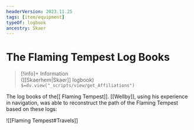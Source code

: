 ```yaml
---
headerVersion: 2023.11.25
tags: [item/equipment]
typeOf: logbook
ancestry: Skaer
---
```

# The Flaming Tempest Log Books
>[!info]+ Information  
> ([[Skaerhem|Skaer]] logbook)  
> `$=dv.view("_scripts/view/get_Affiliations")`

The log books of the[[ Flaming Tempest]]. [[Wellby]], using his experience in navigation, was able to reconstruct the path of the Flaming Tempest based on these logs:

![[Flaming Tempest#Travels]]